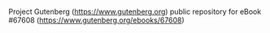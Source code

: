 Project Gutenberg (https://www.gutenberg.org) public repository for
eBook #67608 (https://www.gutenberg.org/ebooks/67608)
